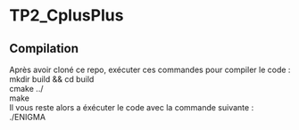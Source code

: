# TP2_CplusPlus
## Compilation
Après avoir cloné ce repo, exécuter ces commandes pour compiler le code : \
mkdir build && cd build \
cmake ../ \
make \
Il vous reste alors a éxécuter le code avec la commande suivante :
./ENIGMA 
